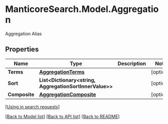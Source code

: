 # ManticoreSearch.Model.Aggregation
Aggregation Alias

## Properties

Name | Type | Description | Notes
------------ | ------------- | ------------- | -------------
**Terms** | [**AggregationTerms**](AggregationTerms.md) |  | [optional] 
**Sort** | **List&lt;Dictionary&lt;string, AggregationSortInnerValue&gt;&gt;** |  | [optional] 
**Composite** | [**AggregationComposite**](AggregationComposite.md) |  | [optional] 

[[Using in search requests]](SearchRequest.md#Aggregation)


[[Back to Model list]](../README.md#documentation-for-models) [[Back to API list]](../README.md#documentation-for-api-endpoints) [[Back to README]](../README.md)

